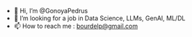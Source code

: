 - 👋 Hi, I’m @GonoyaPedrus
- 👀 I’m looking for a job in Data Science, LLMs, GenAI, ML/DL
- 📫 How to reach me : bourdelp@gmail.com

<!---
GonoyaPedrus/GonoyaPedrus is a ✨ special ✨ repository because its `README.md` (this file) appears on your GitHub profile.
You can click the Preview link to take a look at your changes.
--->

